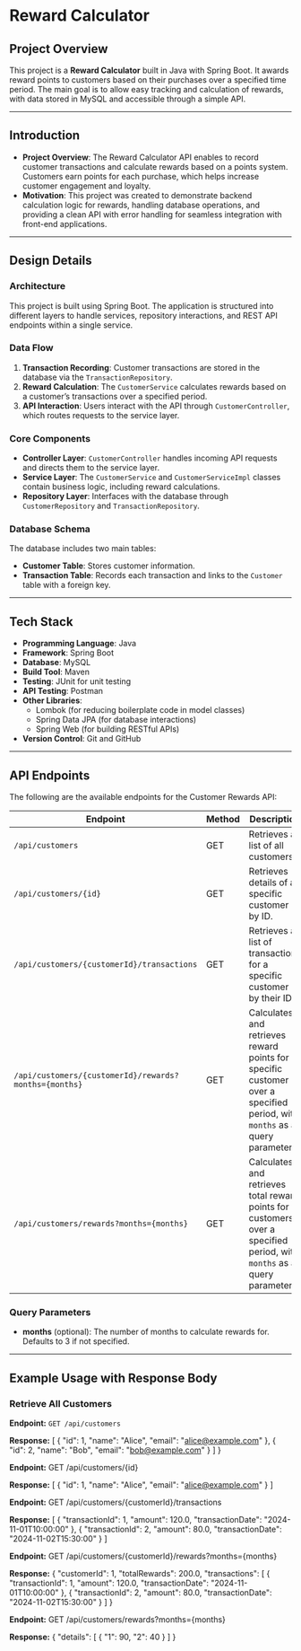 # Reward Calculator

## Project Overview
This project is a **Reward Calculator** built in Java with Spring Boot. It awards reward points to customers based on their purchases over a specified time period. 
The main goal is to allow easy tracking and calculation of rewards, with data stored in MySQL and accessible through a simple API.

---

## Introduction
- **Project Overview**: The Reward Calculator API enables to record customer transactions and calculate rewards based on a points system. Customers earn points for each purchase, which helps increase customer engagement and loyalty.
- **Motivation**: This project was created to demonstrate backend calculation logic for rewards, handling database operations, and providing a clean API with error handling for seamless integration with front-end applications.

---

## Design Details

### Architecture
This project is built using Spring Boot. The application is structured into different layers to handle services, repository interactions, and REST API endpoints within a single service.

### Data Flow
1. **Transaction Recording**: Customer transactions are stored in the database via the `TransactionRepository`.
2. **Reward Calculation**: The `CustomerService` calculates rewards based on a customer’s transactions over a specified period.
3. **API Interaction**: Users interact with the API through `CustomerController`, which routes requests to the service layer.

### Core Components
- **Controller Layer**: `CustomerController` handles incoming API requests and directs them to the service layer.
- **Service Layer**: The `CustomerService` and `CustomerServiceImpl` classes contain business logic, including reward calculations.
- **Repository Layer**: Interfaces with the database through `CustomerRepository` and `TransactionRepository`.

### Database Schema
The database includes two main tables:
- **Customer Table**: Stores customer information.
- **Transaction Table**: Records each transaction and links to the `Customer` table with a foreign key.

---

## Tech Stack

- **Programming Language**: Java
- **Framework**: Spring Boot
- **Database**: MySQL
- **Build Tool**: Maven
- **Testing**: JUnit for unit testing
- **API Testing**: Postman
- **Other Libraries**:
  - Lombok (for reducing boilerplate code in model classes)
  - Spring Data JPA (for database interactions)
  - Spring Web (for building RESTful APIs)
- **Version Control**: Git and GitHub

---

## API Endpoints

The following are the available endpoints for the Customer Rewards API:

| Endpoint                                                  | Method | Description                                                                                                                 |
|-----------------------------------------------------------|--------|-----------------------------------------------------------------------------------------------------------------------------|
| `/api/customers`                                          | GET    | Retrieves a list of all customers.                                                                                          |
| `/api/customers/{id}`                                     | GET    | Retrieves details of a specific customer by ID.                                                                             |
| `/api/customers/{customerId}/transactions`                | GET    | Retrieves a list of transactions for a specific customer by their ID.                                                       |
| `/api/customers/{customerId}/rewards?months={months}`     | GET    | Calculates and retrieves reward points for a specific customer over a specified period, with `months` as a query parameter. |
| `/api/customers/rewards?months={months}`                  | GET    | Calculates and retrieves total reward points for all customers over a specified period, with `months` as a query parameter. |

### Query Parameters

- **months** (optional): The number of months to calculate rewards for. Defaults to 3 if not specified.

-----
## Example Usage with Response Body

### Retrieve All Customers

**Endpoint:** `GET /api/customers`

**Response:**
[
    {
        "id": 1,
        "name": "Alice",
        "email": "alice@example.com"
    },
    {
        "id": 2,
        "name": "Bob",
        "email": "bob@example.com"
    }
]
}


**Endpoint:** GET /api/customers/{id}

**Response:** 
[
{
    "id": 1,
    "name": "Alice",
    "email": "alice@example.com"
}
]


**Endpoint:** GET /api/customers/{customerId}/transactions

**Response:**
[
    {
        "transactionId": 1,
        "amount": 120.0,
        "transactionDate": "2024-11-01T10:00:00"
    },
    {
        "transactionId": 2,
        "amount": 80.0,
        "transactionDate": "2024-11-02T15:30:00"
    }
]


**Endpoint:** GET /api/customers/{customerId}/rewards?months={months}

**Response:**
{
    "customerId": 1,
    "totalRewards": 200.0,
    "transactions": [
        {
            "transactionId": 1,
            "amount": 120.0,
            "transactionDate": "2024-11-01T10:00:00"
        },
        {
            "transactionId": 2,
            "amount": 80.0,
            "transactionDate": "2024-11-02T15:30:00"
        }
    ]
}

**Endpoint:** GET /api/customers/rewards?months={months}

**Response:**
{
    "details": [
        { "1": 90, "2": 40 }
    ]
}


